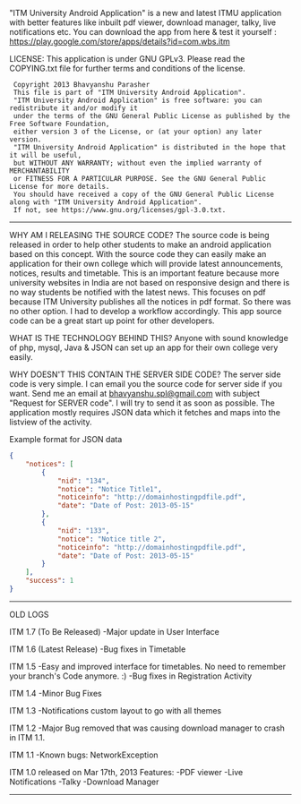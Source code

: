 "ITM University Android Application" is a new and latest ITMU application with better features like inbuilt pdf viewer, download manager, talky, live notifications etc.
You can download the app from here & test it yourself : https://play.google.com/store/apps/details?id=com.wbs.itm

LICENSE: This application is under GNU GPLv3. Please read the COPYING.txt file for further terms and conditions of the license. 

	 Copyright 2013 Bhavyanshu Parasher   
	 This file is part of "ITM University Android Application".
	 "ITM University Android Application" is free software: you can redistribute it and/or modify it 
	 under the terms of the GNU General Public License as published by the Free Software Foundation, 
	 either version 3 of the License, or (at your option) any later version.
	 "ITM University Android Application" is distributed in the hope that it will be useful, 
	 but WITHOUT ANY WARRANTY; without even the implied warranty of MERCHANTABILITY 
	 or FITNESS FOR A PARTICULAR PURPOSE. See the GNU General Public License for more details.
	 You should have received a copy of the GNU General Public License along with "ITM University Android Application". 
	 If not, see https://www.gnu.org/licenses/gpl-3.0.txt.


**********************************************

WHY AM I RELEASING THE SOURCE CODE? 
The source code is being released in order to help other students to make an android application based on this concept. With the source code they can easily make an application for their own college which will provide latest announcements, notices, results and timetable. This is an important feature because more university websites in India are not based on responsive design and there is no way students be notified with the latest news. This focuses on pdf because ITM University publishes all the notices in pdf format. So there was no other option. I had to develop a workflow accordingly. This app source code can be a great start up point for other developers.



WHAT IS THE TECHNOLOGY BEHIND THIS?
Anyone with sound knowledge of php, mysql, Java & JSON can set up an app for their own college very easily.



WHY DOESN'T THIS CONTAIN THE SERVER SIDE CODE?
The server side code is very simple. I can email you the source code for server side if you want. Send me an email at bhavyanshu.spl@gmail.com with subject "Request for SERVER code". I will try to send it as soon as possible.
The application mostly requires JSON data which it fetches and maps into the listview of the activity.

Example format for JSON data
```json
{
    "notices": [
        {
            "nid": "134",
            "notice": "Notice Title1",
            "noticeinfo": "http://domainhostingpdfile.pdf",
            "date": "Date of Post: 2013-05-15"
        },
        {
            "nid": "133",
            "notice": "Notice title 2",
            "noticeinfo": "http://domainhostingpdfile.pdf",
            "date": "Date of Post: 2013-05-15"
        }
    ],
    "success": 1
} 
```
**********************************************

OLD LOGS

ITM 1.7 (To Be Released)
-Major update in User Interface

ITM 1.6 (Latest Release)
-Bug fixes in Timetable

ITM 1.5
-Easy and improved interface for timetables. No need to remember your branch's Code anymore. :)
-Bug fixes in Registration Activity

ITM 1.4
-Minor Bug Fixes

ITM 1.3
-Notifications custom layout to go with all themes

ITM 1.2
-Major Bug removed that was causing download manager to crash in ITM 1.1.

ITM 1.1
-Known bugs: NetworkException

ITM 1.0 released on Mar 17th, 2013
Features:
-PDF viewer
-Live Notifications
-Talky
-Download Manager

**********************************************

